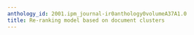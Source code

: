 ```yaml
---
anthology_id: 2001.ipm_journal-ir0anthology0volumeA37A1.0
title: Re-ranking model based on document clusters
---
```

